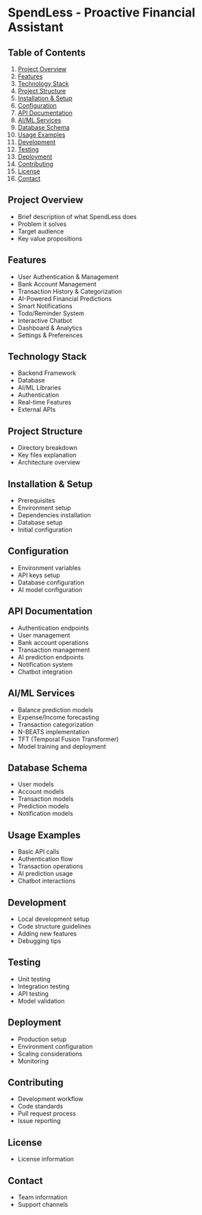 # SpendLess - Proactive Financial Assistant

## Table of Contents
1. [Project Overview](#project-overview)
2. [Features](#features)
3. [Technology Stack](#technology-stack)
4. [Project Structure](#project-structure)
5. [Installation & Setup](#installation--setup)
6. [Configuration](#configuration)
7. [API Documentation](#api-documentation)
8. [AI/ML Services](#aiml-services)
9. [Database Schema](#database-schema)
10. [Usage Examples](#usage-examples)
11. [Development](#development)
12. [Testing](#testing)
13. [Deployment](#deployment)
14. [Contributing](#contributing)
15. [License](#license)
16. [Contact](#contact)

## Project Overview
- Brief description of what SpendLess does
- Problem it solves
- Target audience
- Key value propositions

## Features
- User Authentication & Management
- Bank Account Management
- Transaction History & Categorization
- AI-Powered Financial Predictions
- Smart Notifications
- Todo/Reminder System
- Interactive Chatbot
- Dashboard & Analytics
- Settings & Preferences

## Technology Stack
- Backend Framework
- Database
- AI/ML Libraries
- Authentication
- Real-time Features
- External APIs

## Project Structure
- Directory breakdown
- Key files explanation
- Architecture overview

## Installation & Setup
- Prerequisites
- Environment setup
- Dependencies installation
- Database setup
- Initial configuration

## Configuration
- Environment variables
- API keys setup
- Database configuration
- AI model configuration

## API Documentation
- Authentication endpoints
- User management
- Bank account operations
- Transaction management
- AI prediction endpoints
- Notification system
- Chatbot integration

## AI/ML Services
- Balance prediction models
- Expense/Income forecasting
- Transaction categorization
- N-BEATS implementation
- TFT (Temporal Fusion Transformer)
- Model training and deployment

## Database Schema
- User models
- Account models
- Transaction models
- Prediction models
- Notification models

## Usage Examples
- Basic API calls
- Authentication flow
- Transaction operations
- AI prediction usage
- Chatbot interactions

## Development
- Local development setup
- Code structure guidelines
- Adding new features
- Debugging tips

## Testing
- Unit testing
- Integration testing
- API testing
- Model validation

## Deployment
- Production setup
- Environment configuration
- Scaling considerations
- Monitoring

## Contributing
- Development workflow
- Code standards
- Pull request process
- Issue reporting

## License
- License information

## Contact
- Team information
- Support channels